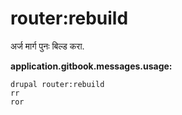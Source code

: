 # router:rebuild
अर्ज मार्ग पुनः बिल्ड करा.

**application.gitbook.messages.usage:**
```
drupal router:rebuild
rr
ror
```
